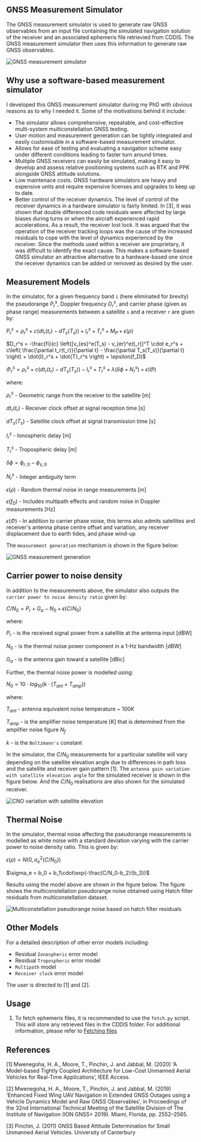 ## GNSS Measurement Simulator
The GNSS measurement simulator is used to generate raw GNSS observables from an input file containing the simulated navigation solution of the receiver and an associated ephemeris file retrievied from CDDIS. The GNSS measurement simulator then uses this information to generate raw GNSS observables.

![GNSS measurement simulator](./matlab/docs/images/GNSS_measurement_simulator.png)

## Why use a software-based measurement simulator
I developed this GNSS measurement simulator during my PhD with obvious reasons as to why I needed it. Some of the motivations behind it include:
* The simulator allows comprehensive, repeatable, and cost-effective multi-system multiconstellation GNSS testing.
* User motion and measurement generation can be tightly integrated and easily customisable in a software-based measurement simulator. 
* Allows for ease of testing and evaluating a navigation scheme easy under different conditions leading to faster turn around times. 
* Multiple GNSS receivers can easily be simulated, making it easy to develop and assess relative positioning systems such as RTK and PPK alongside GNSS attitude solutions. 
* Low maintenace costs. GNSS hardware simulators are heavy and expensive units and require expensive licenses and upgrades to keep up to date.
*  Better control of the receiver dynamics. The level of control of the receiver dynamics in a hardware simulator is fairly limited. In [3], it was shown that double differenced code residuals were affected by large biases during
turns or when the aircraft experienced rapid accelerations. As a result, the receiver lost lock. It was argued that the operation of the receiver tracking loops was the cause of the increased residuals to cope with the level of dynamics experienced by the receiver. Since the methods used within a receiver are proprietary, it was difficult to identify the exact cause. This
makes a software-based GNSS simulator an attractive alternative to a hardware-based one since the receiver dynamics can be added or removed as desired by the user.

## Measurement Models

In the simulator, for a given frequency band `i` (here eliminated for brevity) the pseudorange $P_r^s$, Doppler frequency $D_r^s$, and carrier phase (given as phase range) measurements between a satellite `s` and a receiver `r` are given by:

$P_r^s = \rho_r^s + c(dt_r(t_r)-dT_s(T_s))+I_r^s + T_r^s + M_P + \epsilon(\rho)$

$D_r^s = -\frac{fi}{c} \left([v_{es}^e(T_s) - v_{er}^e(t_r)]^T \cdot e_r^s + c\left( \frac{\partial t_r(t_r)}{\partial t} - \frac{\partial T_s(T_s)}{\partial t} \right) + \dot{I}_r^s + \dot{T}_r^s \right)  + \epsilon(f_D)$

$\Phi_r^s = \rho_r^s + c(dt_r(t_r)-dT_s(T_s)) - I_r^s + T_r^s + \lambda (\delta\phi + N_r^s) +\epsilon(\Phi)$

where:

$\rho_r^s$ - Geometric range from the receiver to the satellite [m]

$dt_r(t_r)$ - Receiver clock offset at signal reception time [s]

$dT_s(T_s)$ - Satellite clock offset at signal transmission time [s]

$I_r^s$ - Ionospheric delay [m]

$T_r^s$ - Tropospheric delay [m]

$\delta\phi = \phi_{r,0} - \phi_{s,0}$ 

$N_r^s$ - Integer ambiguity term

$\epsilon(\rho)$ - Random thermal noise in range measurements [m]

$\epsilon(f_D)$ - Includes multipath effects and random noise in Doppler measurements [Hz]

$\epsilon(\Phi)$ - In addition to carrier phase noise, this terms also admits satellites and receiver's antenna phase centre offset and variation, any receiver  displacement due to earth tides, and phase wind-up

The `measurement generation` mechanism is shown in the figure below:

![GNSS measurement generation](./matlab/docs/images/GNSS_measurement_generation.png)

## Carrier power to noise density
In addition to the measurements above, the simulator also outputs the `carrier power to noise density ratio` given by:

$C/N_0 = P_r + G_a - N_0 + \epsilon(C/N_0)$

where:

$P_r$ - is the received signal power from a satellite at the antenna input [dBW]

$N_0$ - is the thermal noise power component in a 1-Hz bandwidth [dBW]

$G_a$ - is the antenna gain toward a satellite [dBic]

Further, the thermal noise power is modelled using:

$N_0 = 10\cdot log_{10}(k\cdot(T_{ant} + T_{amp}))$

where:

$T_{ant}$ - antenna equivalent noise temperature ~ $100 K$

$T_{amp}$ - is the amplifier noise temperature [K] that is determined from the amplifier noise figure $`N_f`$

$k$ -  is the `Boltzmann's` constant

In the simulator, the $C/N_0$ measurements for a particular satellite will vary depending on the satellite elevation angle due to differences in path loss and the satellite and receiver gain pattern [1]. The `antenna gain variation with satellite elevation angle` for the simulated receiver is shown in the figure below. And the $C/N_0$ realisations are also shown for the simulated receiver.

![CNO variation with satellite elevation](./matlab/docs/images/CNO_variation_with_elevation.png)

## Thermal Noise

In the simulator, thermal noise affecting the pseudorange measurements is modelled as white noise with a standard deviation varying with the carrier power to noise density ratio. This is given by:

$\epsilon(\rho) = N(0,\sigma_e^2(C/N_0))$

$\sigma_e = b_0 + b_1\cdot\exp(-\frac{C/N_0-b_2}{b_3})$

Results using the model above are shown in the figure below. The figure shows the multiconstellation pseudorange noise obtained using Hatch filter residuals from multiconstellation dataset.

![Multiconstellation pseudorange noise based on hatch filter residuals](./matlab/docs/images/Multiconstellation_pseudorange_based_on_hatch.png)

## Other Models

For a detailed description of other error models including: 
* Residual `Ionospheric` error model
* Residual `Tropospheric` error model 
* `Multipath` model
* `Receiver clock` error model

The user is directed to [1] and [2]. 

## Usage

1. To fetch ephemeris files, it is recommended to use the `fetch.py` script. This will store any retrieved files in the CDDIS folder. For additional information, please refer to [Fetching files](./matlab/CDDIS/README.md)

## References
[1] Mwenegoha, H. A., Moore, T., Pinchin, J. and Jabbal, M. (2020) ‘A Model-based
Tightly Coupled Architecture for Low-Cost Unmanned Aerial Vehicles for
Real-Time Applications’, IEEE Access.

[2] Mwenegoha, H. A., Moore, T., Pinchin, J. and Jabbal, M. (2019) ‘Enhanced Fixed
Wing UAV Navigation in Extended GNSS Outages using a Vehicle Dynamics
Model and Raw GNSS Observables’, in Proceedings of the 32nd International
Technical Meeting of the Satellite Division of The Institute of Navigation (ION
GNSS+ 2019). Miami, Florida, pp. 2552–2565.

[3] Pinchin, J. (2011) GNSS Based Attitude Determination for Small Unmanned Aerial
Vehicles. University of Canterbury
